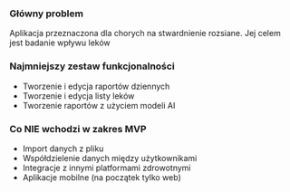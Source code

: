### Główny problem
Aplikacja przeznaczona dla chorych na stwardnienie rozsiane. Jej celem jest badanie wpływu leków

### Najmniejszy zestaw funkcjonalności
- Tworzenie i edycja raportów dziennych
- Tworzenie i edycja listy leków
- Tworzenie raportów z użyciem modeli AI

### Co NIE wchodzi w zakres MVP
- Import danych z pliku
- Współdzielenie danych między użytkownikami
- Integracje z innymi platformami zdrowotnymi
- Aplikacje mobilne (na początek tylko web)
